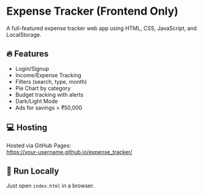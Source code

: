 # Expense Tracker (Frontend Only)

A full-featured expense tracker web app using HTML, CSS, JavaScript, and LocalStorage.

## 🔥 Features
- Login/Signup
- Income/Expense Tracking
- Filters (search, type, month)
- Pie Chart by category
- Budget tracking with alerts
- Dark/Light Mode
- Ads for savings > ₹50,000

## 💻 Hosting
Hosted via GitHub Pages:  
https://your-username.github.io/expense_tracker/

## 🚀 Run Locally
Just open `index.html` in a browser.
